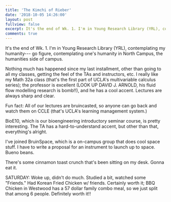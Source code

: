```yaml
---
title: 'The Kimchi of Rieber'
date: '2018-10-05 14:26:00'
layout: post
fullview: false
excerpt: It's the end of Wk. 1. I'm in Young Research Library (YRL), contemplating my humanity--- go figure, contemplating one's humanity in North Campus, the humanities side of campus.  
comments: true
---
```

It's the end of Wk. 1. I'm in Young Research Library (YRL), contemplating my humanity--- go figure, contemplating one's humanity in North Campus, the humanities side of campus.  

Nothing much has happened since my last installment, other than going to all my classes, getting the feel of the TAs and instructors, etc. I really like my Math 32a class (that's the first part of UCLA's multivariable calculus series); the professor is excellent (LOOK UP DAVID J. ARNOLD, his fluid flow modelling research is bomb!!), and he has a cool accent. Lectures are always sharp and clear.

Fun fact: All of our lectures are bruincasted, so anyone can go back and watch them on CCLE (that's UCLA's learning management system.)

BioE10, which is our bioengineering introductory seminar course, is pretty interesting. The TA has a hard-to-understand accent, but other than that, everything's alright.

I've joined BruinSpace, which is a on-campus group that does cool space stuff. I have to write a proposal for an instrument to launch up to space. Bueno beans.

There's some cinnamon toast crunch that's been sitting on my desk. Gonna eat it.

SATURDAY: Woke up, didn't do much. Studied a bit, watched some "Friends." Had Korean Fried Chicken w/ friends. Certainly worth it; BBQ Chicken in Westwood has a 57 dollar family combo meal, so we just split that among 6 people. Definitely worth it!!
